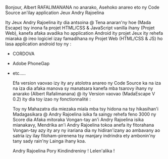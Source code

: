 Bonjour, Albert RAFALIMANANA no anarako, Asehoko anareo eto ny Code Source an'ilay application Jeux Andry Rajoelina

Ity Jeux Andry Rajoelina ity dia antsoina @ Tena anaran'ny hoe (Mada Escape) tsy inona fa projet HTML/CSS & JavaScript vanilla ihany (Projet Web),
kanefa afaka avadika ho application Android ity projet Jeux ity rehefa miaraka @ ireo logiciel izay famadihana ny Projet Web (HTML/CSS & JS) ho lasa application android toy ny :

 - CORDOVA
 - Adobe PhoneGap
 - etc.....

   Efa version vaovao izy ity ary atolotra anareo ny Code Source ka na iza na iza dia afaka manova sy manatsara kanefa mba tsarovy ihany ny anarako (Albert Rafalimanana)
   @ ity Version vaovao (MadaEscape V 0.2) ity dia toy izao ny fonctionnalité :

   Toy ny Mahazatra dia miezaka miala mba tsy hidona na tsy hikasihan'i Madagasikara @ Andry Rajoelina isika fa saingy rehefa feno 3000 ny Score dia Afaka mitoraka Vongan-tay an'i Andry Rajoelina isika mianakavy,
   Mendrika an'i Andry Rajoelina tokoa anefa ity fitorahana Vongan-tay azy ity ary ny irariana dia ny hidiran'izany ao ambavany ao satria izy ilay filoham-pirenena tsy manjary indrindra ety ambonin'ny tany sady rain'ny Lainga ihany koa.

   Andry Rajoelina Pory Kindindreniny ! Lelen'alika !
